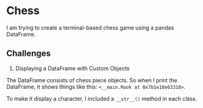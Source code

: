 # Chess

I am trying to create a terminal-based chess game using a pandas DataFrame.

## Challenges

1) Displaying a DataFrame with Custom Objects

The DataFrame consists of chess piece objects. So when I print the DataFrame, it shows things like this: `<__main.Rook at 0x7b1e10e63310>`.

To make it display a character, I included a `__str__()` method in each class.
